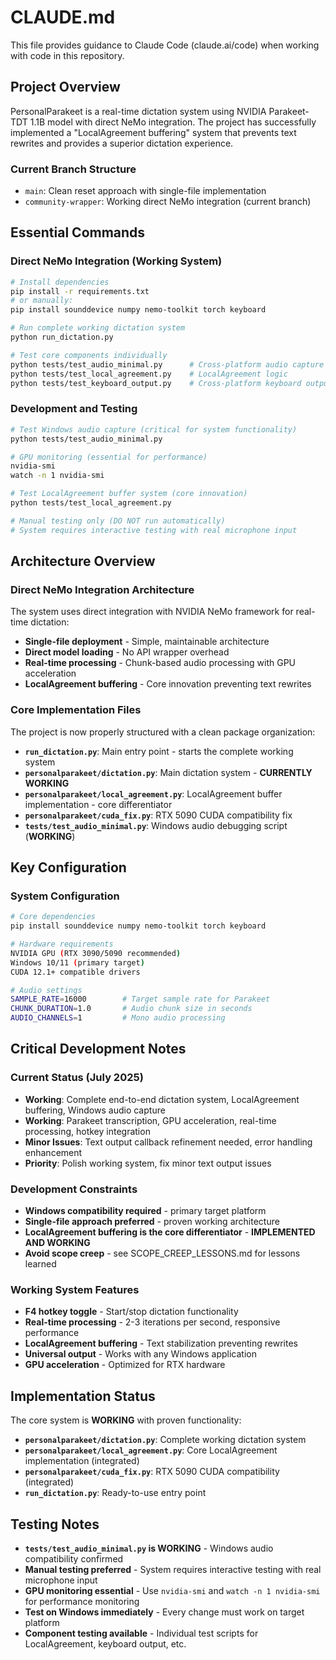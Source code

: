 # CLAUDE.md

This file provides guidance to Claude Code (claude.ai/code) when working with code in this repository.

## Project Overview

PersonalParakeet is a real-time dictation system using NVIDIA Parakeet-TDT 1.1B model with direct NeMo integration. The project has successfully implemented a "LocalAgreement buffering" system that prevents text rewrites and provides a superior dictation experience.

### Current Branch Structure
- `main`: Clean reset approach with single-file implementation  
- `community-wrapper`: Working direct NeMo integration (current branch)

## Essential Commands

### Direct NeMo Integration (Working System)
```bash
# Install dependencies
pip install -r requirements.txt
# or manually:
pip install sounddevice numpy nemo-toolkit torch keyboard

# Run complete working dictation system
python run_dictation.py

# Test core components individually
python tests/test_audio_minimal.py      # Cross-platform audio capture
python tests/test_local_agreement.py    # LocalAgreement logic
python tests/test_keyboard_output.py    # Cross-platform keyboard output
```

### Development and Testing
```bash
# Test Windows audio capture (critical for system functionality)
python tests/test_audio_minimal.py

# GPU monitoring (essential for performance)
nvidia-smi
watch -n 1 nvidia-smi

# Test LocalAgreement buffer system (core innovation)
python tests/test_local_agreement.py

# Manual testing only (DO NOT run automatically)
# System requires interactive testing with real microphone input
```

## Architecture Overview

### Direct NeMo Integration Architecture
The system uses direct integration with NVIDIA NeMo framework for real-time dictation:

- **Single-file deployment** - Simple, maintainable architecture
- **Direct model loading** - No API wrapper overhead
- **Real-time processing** - Chunk-based audio processing with GPU acceleration
- **LocalAgreement buffering** - Core innovation preventing text rewrites

### Core Implementation Files
The project is now properly structured with a clean package organization:

- **`run_dictation.py`**: Main entry point - starts the complete working system
- **`personalparakeet/dictation.py`**: Main dictation system - **CURRENTLY WORKING**
- **`personalparakeet/local_agreement.py`**: LocalAgreement buffer implementation - core differentiator
- **`personalparakeet/cuda_fix.py`**: RTX 5090 CUDA compatibility fix
- **`tests/test_audio_minimal.py`**: Windows audio debugging script (**WORKING**)

## Key Configuration

### System Configuration
```bash
# Core dependencies
pip install sounddevice numpy nemo-toolkit torch keyboard

# Hardware requirements
NVIDIA GPU (RTX 3090/5090 recommended)
Windows 10/11 (primary target)
CUDA 12.1+ compatible drivers

# Audio settings
SAMPLE_RATE=16000        # Target sample rate for Parakeet
CHUNK_DURATION=1.0       # Audio chunk size in seconds
AUDIO_CHANNELS=1         # Mono audio processing
```

## Critical Development Notes

### Current Status (July 2025)
- **Working**: Complete end-to-end dictation system, LocalAgreement buffering, Windows audio capture
- **Working**: Parakeet transcription, GPU acceleration, real-time processing, hotkey integration
- **Minor Issues**: Text output callback refinement needed, error handling enhancement
- **Priority**: Polish working system, fix minor text output issues

### Development Constraints
- **Windows compatibility required** - primary target platform
- **Single-file approach preferred** - proven working architecture
- **LocalAgreement buffering is the core differentiator** - **IMPLEMENTED AND WORKING**
- **Avoid scope creep** - see SCOPE_CREEP_LESSONS.md for lessons learned

### Working System Features
- **F4 hotkey toggle** - Start/stop dictation functionality
- **Real-time processing** - 2-3 iterations per second, responsive performance
- **LocalAgreement buffering** - Text stabilization preventing rewrites
- **Universal output** - Works with any Windows application
- **GPU acceleration** - Optimized for RTX hardware

## Implementation Status

The core system is **WORKING** with proven functionality:
- **`personalparakeet/dictation.py`**: Complete working dictation system
- **`personalparakeet/local_agreement.py`**: Core LocalAgreement implementation (integrated)
- **`personalparakeet/cuda_fix.py`**: RTX 5090 CUDA compatibility (integrated)
- **`run_dictation.py`**: Ready-to-use entry point

## Testing Notes

- **`tests/test_audio_minimal.py` is WORKING** - Windows audio compatibility confirmed
- **Manual testing preferred** - System requires interactive testing with real microphone input
- **GPU monitoring essential** - Use `nvidia-smi` and `watch -n 1 nvidia-smi` for performance monitoring
- **Test on Windows immediately** - Every change must work on target platform
- **Component testing available** - Individual test scripts for LocalAgreement, keyboard output, etc.
